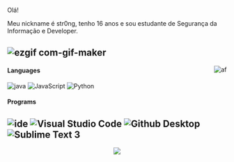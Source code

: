 Olá!

Meu nickname é str0ng, tenho 16 anos e sou estudante de Segurança da Informação e Developer.


![ezgif com-gif-maker](https://user-images.githubusercontent.com/62043732/115986777-3e0b5f00-a588-11eb-8b42-a20dc086e4ea.gif)
---

<img alt="af" src="https://cdn.discordapp.com/attachments/847213313939079188/848013109042085948/unknown.png" align="right"/>

#### Languages
![java](https://img.shields.io/badge/-Java-000?style=flat-square&logo=java)
![JavaScript](https://img.shields.io/badge/JavaScript-000?style=for-the-badge&logo=javascript&logoColor=black)
![Python](https://img.shields.io/badge/Python-000?style=for-the-badge&logo=python&logoColor=black)

#### Programs
  ![ide](https://img.shields.io/badge/-Intellij_Idea-000?style=flat-square&logo=intellij-idea)
  ![Visual Studio Code](https://img.shields.io/badge/VSCode-000?style=for-the-badge&logo=visual-studio-code&logoColor=black)
  ![Github Desktop](https://img.shields.io/badge/GitHub_Desktop-000?style=for-the-badge&logo=github&logoColor=black)
  ![Sublime Text 3](https://img.shields.io/badge/Sublime_Text_3-000?style=for-the-badge&logo=sublime-text&logoColor=black)
---
<p align="center">
    <a href="https://discord.gg/PZ3ZPGvdnv"><img src="https://img.shields.io/badge/-ALPHA ｓｔｒ０ｎｇＺ_6970-0B4BB8?style=flat-square&logo=discord"/></a>
</p>
